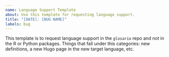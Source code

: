 ```yaml
---
name: Language Support Template
about: Use this template for requesting language support.
title: "[DATE]: [BUG NAME]"
labels: bug
---
```


This template is to request language support in the `glosario` repo and not in the R or Python packages. 
Things that fall under this categories: new definitions, a new Hugo page in the new target language, etc. 
